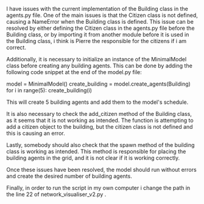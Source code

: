 I have issues with the current implementation of the Building class in the agents.py file. One of the main issues is that the Citizen class is not defined, causing a NameError when the Building class is defined. This issue can be resolved by either defining the Citizen class in the agents.py file before the Building class, or by importing it from another module before it is used in the Building class, i think is Pierre the responsible for the citizens if i am correct.

Additionally, it is necessary to initialize an instance of the MinimalModel class before creating any building agents. This can be done by adding the following code snippet at the end of the model.py file:

model = MinimalModel() create_building = model.create_agents(Building) for i in range(5): create_building(i)

This will create 5 building agents and add them to the model's schedule.

It is also necessary to check the add_citizen method of the Building class, as it seems that it is not working as intended. The function is attempting to add a citizen object to the building, but the citizen class is not defined and this is causing an error.

Lastly, somebody should also check that the spawn method of the building class is working as intended. This method is responsible for placing the building agents in the grid, and it is not clear if it is working correctly.

Once these issues have been resolved, the model should run without errors and create the desired number of building agents.

Finally, in order to run the script in my own computer i change the path in the line 22 of network_visualiser_v2.py . 